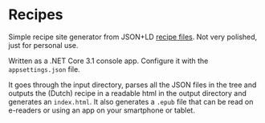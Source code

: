 Recipes
=======

Simple recipe site generator from JSON+LD [recipe files](https://schema.org/Recipe).
Not very polished, just for personal use.

Written as a .NET Core 3.1 console app. Configure it with the `appsettings.json` file.

It goes through the input directory, parses all the JSON files in the tree and outputs the (Dutch) recipe in a readable html in the output directory and generates an `index.html`.
It also generates a `.epub` file that can be read on e-readers or using an app on your smartphone or tablet.
